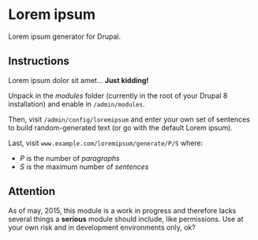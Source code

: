 Lorem ipsum
===========

Lorem ipsum generator for Drupal.

Instructions
------------

Lorem ipsum dolor sit amet... **Just kidding!**

Unpack in the *modules* folder (currently in the root of your Drupal 8
installation) and enable in `/admin/modules`.

Then, visit `/admin/config/loremipsum` and enter your own set of sentences to
build random-generated text (or go with the default Lorem ipsum).

Last, visit `www.example.com/loremipsum/generate/P/S` where:
- *P* is the number of *paragraphs*
- *S* is the maximum number of *sentences*

Attention
------------

As of may, 2015, this module is a work in progress and therefore lacks several
things a **serious** module should include, like permissions. Use at your own
risk and in development environments only, ok?